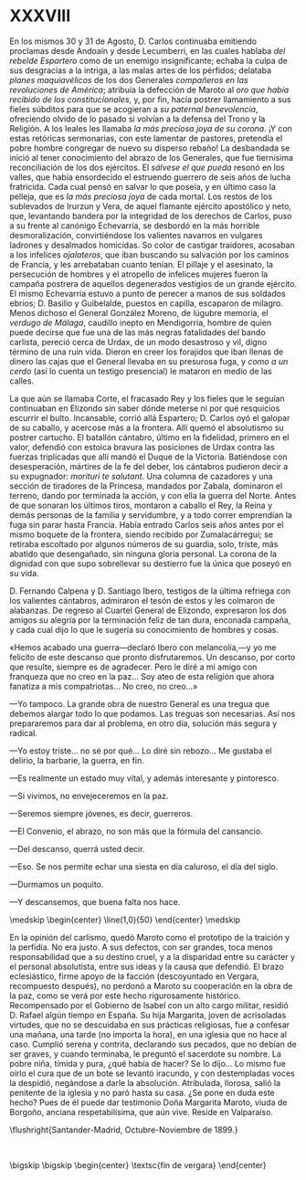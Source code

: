 # XXXVIII

En los mismos 30 y 31 de Agosto, D. Carlos continuaba emitiendo proclamas desde
Andoaín y desde Lecumberri, en las cuales hablaba *del rebelde Espartero* como
de un enemigo insignificante; echaba la culpa de sus desgracias a la intriga,
a las malas artes de los pérfidos; delataba *planes maquiavélicos* de los dos
Generales *compañeros en las revoluciones de América*; atribuía la defección de
Maroto al *oro que había recibido de los constitucionales*, y, por fin, hacía
postrer llamamiento a sus fieles súbditos para que se acogieran a *su paternal
benevolencia*, ofreciendo olvido de lo pasado si volvían a la defensa del Trono
y la Religión. A los leales les llamaba *la más preciosa joya de su corona*. ¡Y
con estas retóricas sermonarias, con este lamentar de pastores, pretendía el
pobre hombre congregar de nuevo su disperso rebaño! La desbandada se inició al
tener conocimiento del abrazo de los Generales, que fue tiernísima
reconciliación de los dos ejércitos. El *sálvese el que pueda* resonó en los
valles, que había ensordecido el estruendo guerrero de seis años de lucha
fratricida. Cada cual pensó en salvar lo que poseía, y en último caso la
pelleja, que es *la más preciosa joya* de cada mortal. Los restos de los
sublevados de Irurzun y Vera, de aquel flamante ejército apostólico y neto,
que, levantando bandera por la integridad de los derechos de Carlos, puso a su
frente al canónigo Echevarría, se desbordó en la más horrible desmoralización,
convirtiéndose los valientes navarros en vulgares ladrones y desalmados
homicidas. So color de castigar traidores, acosaban a los infelices
*ojalateros*, que iban buscando su salvación por los caminos de Francia, y les
arrebataban cuanto tenían. El pillaje y el asesinato, la persecución de hombres
y el atropello de infelices mujeres fueron la campaña postrera de aquellos
degenerados vestigios de un grande ejército. El mismo Echevarría estuvo a punto
de perecer a manos de sus soldados ebrios; D. Basilio y Guibelalde, puestos en
capilla, escaparon de milagro. Menos dichoso el General González Moreno, de
lúgubre memoria, el *verdugo de Málaga*, caudillo inepto en Mendigorría, hombre
de quien puede decirse que fue una de las más negras fatalidades del bando
carlista, pereció cerca de Urdax, de un modo desastroso y vil, digno término de
una ruin vida. Dieron en creer los forajidos que iban llenas de dinero las
cajas que el General llevaba en su presurosa fuga, y *como a un cerdo* (así lo
cuenta un testigo presencial) le mataron en medio de las calles.

La que aún se llamaba Corte, el fracasado Rey y los fieles que le seguían
continuaban en Elizondo sin saber dónde meterse ni por qué resquicios escurrir
el bulto. Incansable, corrió allá Espartero; D. Carlos oyó el galopar de su
caballo, y acercose más a la frontera. Allí quemó el absolutismo su postrer
cartucho. El batallón cántabro, último en la fidelidad, primero en el valor,
defendió con estoica bravura las posiciones de Urdax contra las fuerzas
triplicadas que allí mandó el Duque de la Victoria. Batiéndose con
desesperación, mártires de la fe del deber, los cántabros pudieron decir a su
expugnador: *morituri te salutant*. Una columna de cazadores y una sección de
tiradores de la Princesa, mandados por Zabala, dominaron el terreno, dando por
terminada la acción, y con ella la guerra del Norte. Antes de que sonaran los
últimos tiros, montaron a caballo el Rey, la Reina y demás personas de la
familia y servidumbre, y a todo correr emprendían la fuga sin parar hasta
Francia. Había entrado Carlos seis años antes por el mismo boquete de la
frontera, siendo recibido por Zumalacárregui; se retiraba escoltado por algunos
números de su guardia, solo, triste, más abatido que desengañado, sin ninguna
gloria personal. La corona de la dignidad con que supo sobrellevar su destierro
fue la única que poseyó en su vida.

D. Fernando Calpena y D. Santiago Ibero, testigos de la última refriega con los
valientes cántabros, admiraron el tesón de estos y les colmaron de alabanzas.
De regreso al Cuartel General de Elizondo, expresaron los dos amigos su alegría
por la terminación feliz de tan dura, enconada campaña, y cada cual dijo lo que
le sugería su conocimiento de hombres y cosas.

«Hemos acabado una guerra—declaró Ibero con melancolía,—y yo me felicito de
este descanso que pronto disfrutaremos. Un descanso, por corto que resulte,
siempre es de agradecer. Pero le diré a mi amigo con franqueza que no creo en
la paz… Soy ateo de esta religión que ahora fanatiza a mis compatriotas… No
creo, no creo…»

—Yo tampoco. La grande obra de nuestro General es una tregua que debemos
alargar todo lo que podamos. Las treguas son necesarias. Así nos prepararemos
para dar al problema, en otro día, solución más segura y radical.

—Yo estoy triste… no sé por qué… Lo diré sin rebozo… Me gustaba el
delirio, la barbarie, la guerra, en fin.

—Es realmente un estado muy vital, y además interesante y pintoresco.

—Si vivimos, no envejeceremos en la paz.

—Seremos siempre jóvenes, es decir, guerreros.

—El Convenio, el abrazo, no son más que la fórmula del cansancio.

—Del descanso, querrá usted decir.

—Eso. Se nos permite echar una siesta en día caluroso, el día del siglo.

—Durmamos un poquito.

—Y descansemos, que buena falta nos hace.

<!---
<p> </p>
<div style="margin:auto;">
  <span style="text-indent:0;text-align:center;display:block;font-weight:bold;">
  ⁂
  </span>
</div>
<p> </p>
-->

\medskip
\begin{center}
\line(1,0){50}
\end{center}
\medskip

En la opinión del carlismo, quedó Maroto como el prototipo de la traición y la
perfidia. No era justo. A sus defectos, con ser grandes, toca menos
responsabilidad que a su destino cruel, y a la disparidad entre su carácter
y el personal absolutista, entre sus ideas y la causa que defendió. El brazo
eclesiástico, firme apoyo de la facción (descoyuntado en Vergara, recompuesto
después), no perdonó a Maroto su cooperación en la obra de la paz, como se verá
por este hecho rigurosamente histórico. Recompensado por el Gobierno de Isabel
con un alto cargo militar, residió D. Rafael algún tiempo en España. Su hija
Margarita, joven de acrisoladas virtudes, que no se descuidaba en sus prácticas
religiosas, fue a confesar una mañana, una tarde (no importa la hora), en una
iglesia que no hace al caso. Cumplió serena y contrita, declarando sus pecados,
que no debían de ser graves, y cuando terminaba, le preguntó el sacerdote su
nombre. La pobre niña, tímida y pura, ¿qué había de hacer? Se lo dijo… Lo
mismo fue oírlo el cura que de un bote se levantó iracundo, y con destempladas
voces la despidió, negándose a darle la absolución. Atribulada, llorosa, salió
la penitente de la iglesia y no paró hasta su casa. ¿Se pone en duda este
hecho? Pues de él puede dar testimonio Doña Margarita Maroto, viuda de Borgoño,
anciana respetabilísima, que aún vive. Reside en Valparaíso.

<!---
<div style="text-align:right">Santander-Madrid, Octubre-Noviembre de 1899.</div>
<p> </p>
-->

\flushright{Santander-Madrid, Octubre-Noviembre de 1899.} 

<!---
<div style="text-align:center; font-variant:small-caps;">fin de vergara</div>
-->

<p> </p>

\bigskip
\bigskip
\begin{center}
\textsc{fin de vergara}
\end{center}
